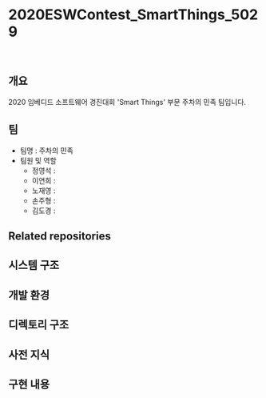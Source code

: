 # 2020ESWContest_SmartThings_5029

</br>



## 개요

2020 임베디드 소프트웨어 경진대회 'Smart Things' 부문 주차의 민족 팀입니다.

 

## 팀

- 팀명 : 주차의 민족
- 팀원 및 역할
  - 정영석 : 
  - 이연희 : 
  - 노재영 : 
  - 손주형 : 
  - 김도경 : 

## Related repositories

## 시스템 구조



## 개발 환경 



## 디렉토리 구조



## 사전 지식



## 구현 내용



